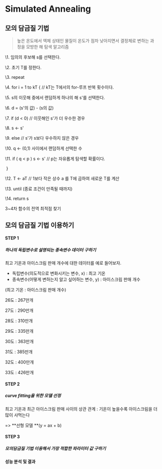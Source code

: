 # Simulated Annealing
## 모의 담금질 기법

> 높은 온도에서 액체 상태인 물질이 온도가 점차 낮아지면서 결정체로 변하는 과정을 모방한 해 탐색 알고리즘

\1. 임의의 후보해 s를 선택한다.

\2. 초기 T를 정한다.

\3. repeat

\4.  for i = 1 to kT {  // kT는 T에서의 for-루프 반복 횟수이다.

\5.     s의 이웃해 중에서 랜덤하게 하나의 해 s'를 선택한다.

\6.     d = (s'의 값) - (s의 값)

\7.     if (d < 0)    // 이웃해인 s'가 더 우수한 경우

\8.       s ← s'

\9.     else       // s'가 s보다 우수하지 않은 경우

\10.      q ← (0,1) 사이에서 랜덤하게 선택한 수

\11.      if ( q < p ) s ← s'  // p는 자유롭게 탐색할 확률이다.

​     }

\12.  T ← aT // 1보다 작은 상수 a 를 T에 곱하여 새로운 T를 계산

\13. until (종료 조건이 만족될 때까지)

\14. return s

3~4차 함수의 전역 최적점 찾기



## 모의 담금질 기법 이용하기

#### STEP 1

##### 하나의 독립변수로 설명되는 종속변수 데이터 구하기

최고 기온과 아이스크림 판매 개수에 대한 데이터를 예로 들어보자.

- 독립변수(의도적으로 변화시키는 변수, x) : 최고 기온
- 종속변수(어떻게 변하는지 알고 싶어하는 변수, y) : 아이스크림 판매 개수

(최고 기온 : 아이스크림 판매 개수)

26도 : 267만개

27도 : 290만개

28도 : 310만개

29도 : 335만개

30도 : 363만개

31도 : 385만개

32도 : 400만개

33도 : 426만개

#### STEP 2

##### curve fitting을 위한 모델 선정

최고 기온과 최근 아이스크림 판매 사이의 상관 관계 : 기온이 높을수록 아이스크림을 더 많이 사먹는다

=> **선형 모델 **(y = ax + b)

#### STEP 3

##### 모의담금질 기법 이용해서 가장 적합한 파라미터 값 구하기





#### 성능 분석 및 결과

